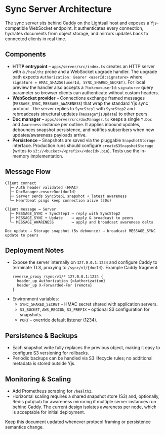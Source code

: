 # Sync Server Architecture

The sync server sits behind Caddy on the Lightsail host and exposes a Yjs-compatible WebSocket
endpoint. It authenticates every connection, hydrates documents from object storage, and mirrors
updates back to connected clients in real time.

## Components
- **HTTP entrypoint** – `apps/server/src/index.ts` creates an HTTP server with a `/healthz` probe and a
  WebSocket upgrade handler. The upgrade path expects `Authorization: Bearer <userId:signature>` where
  `signature = HMAC_SHA256(userId, SYNC_SHARED_SECRET)`. For local preview the handler also accepts
  a `?token=<userId:signature>` query parameter so browser clients can authenticate without custom
  headers.
- **WebSocket provider** – Connections exchange framed messages (`MESSAGE_SYNC`, `MESSAGE_AWARENESS`) that
  wrap the standard Yjs sync protocol. The server replies to `SyncStep1` with `SyncStep2` and rebroadcasts
  structural updates (`messageYjsUpdate`) to other peers.
- **Doc manager** – `apps/server/src/docManager.ts` keeps a single `Y.Doc` and `Awareness` instance per
  outline. It applies inbound updates, debounces snapshot persistence, and notifies subscribers when new
  updates/awareness payloads arrive.
- **Persistence** – Snapshots are saved via the pluggable `SnapshotStorage` interface. Production runs should
  configure `createS3SnapshotStorage` (writes to `s3://<bucket>/<prefix>/<docId>.bin`). Tests use the in-memory
  implementation.

## Message Flow
```
Client connect
  ├─ Auth header validated (HMAC)
  ├─ DocManager.ensureDoc(docId)
  ├─ Server sends SyncStep1 snapshot + latest awareness
  └─ Heartbeat pings keep connection alive (30s)

Client message → Server
  ├─ MESSAGE_SYNC + SyncStep1 → reply with SyncStep2
  ├─ MESSAGE_SYNC + Update    → apply & broadcast to peers
  └─ MESSAGE_AWARENESS        → apply and broadcast awareness delta

Doc update → Storage snapshot (5s debounce) → broadcast MESSAGE_SYNC update to peers
```

## Deployment Notes
- Expose the server internally on `127.0.0.1:1234` and configure Caddy to terminate TLS, proxying to
  `/sync/v1/{docId}`. Example Caddy fragment:
  ```caddyfile
  reverse_proxy /sync/v1/* 127.0.0.1:1234 {
    header_up Authorization {>Authorization}
    header_up X-Forwarded-For {remote}
  }
  ```
- Environment variables:
  - `SYNC_SHARED_SECRET` – HMAC secret shared with application servers.
  - `S3_BUCKET`, `AWS_REGION`, `S3_PREFIX` – optional S3 configuration for snapshots.
  - `PORT` – override default listener (1234).

## Persistence & Backups
- Each snapshot write fully replaces the previous object, making it easy to configure S3 versioning for
  rollbacks.
- Periodic backups can be handled via S3 lifecycle rules; no additional metadata is stored outside Yjs.

## Monitoring & Scaling
- Add Prometheus scraping for `/healthz`.
- Horizontal scaling requires a shared snapshot store (S3) and, optionally, Redis pub/sub for awareness
  mirroring if multiple server instances run behind Caddy. The current design isolates awareness per node,
  which is acceptable for initial deployment.

Keep this document updated whenever protocol framing or persistence semantics change.
